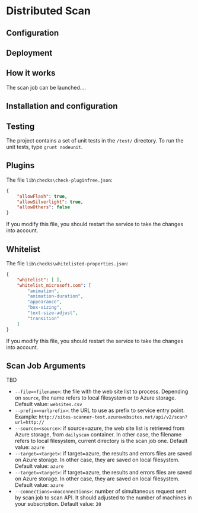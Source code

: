 # Distributed Scan

## Configuration

## Deployment

## How it works

The scan job can be launched....

## Installation and configuration

## Testing

The project contains a set of unit tests in the `/test/` directory. To run the unit tests, type `grunt nodeunit`.

## Plugins 

The file `lib\checks\check-pluginfree.json`:

```json
{
    "allowFlash": true,
    "allowSilverlight": true,
    "allowOthers": false
}
```

If you modify this file, you should restart the service to take the changes into account.

## Whitelist

The file `lib\checks\whitelisted-properties.json`:

```json
{
    "whitelist": [ ],
    "whitelist_microsoft.com": [
        "animation",
        "animation-duration",
        "appearance",
        "box-sizing",
        "text-size-adjust",
        "transition"
    ]
}
```

If you modify this file, you should restart the service to take the changes into account.

## Scan Job Arguments

TBD

- `--file=<filename>`: the file with the web site list to process. Depending on `source`, the name refers to local filesystem or to Azure storage. Default value: `websites.csv`
- `--prefix=<urlprefix>`: the URL to use as prefix to service entry point. Example: `http://sites-scanner-test.azurewebsites.net/api/v2/scan?url=http://`
- `--source=<source>`: if source=azure, the web site list is retrieved from Azure storage, from `dailyscan` container. In other case, the filename refers to local filesystem, current directory is the scan job one. Default value: `azure`
- `--target=<target>`: if target=azure, the results and errors files are saved on Azure storage. In other case, they are saved on local filesystem. Default value: `azure`
- `--target=<target>`: if target=azure, the results and errors files are saved on Azure storage. In other case, they are saved on local filesystem. Default value: `azure`
- `--connections=<noconnections>`: number of simultaneous request sent by scan job to scan API. It should adjusted to the number of machines in your subscription. Default value: `20`

